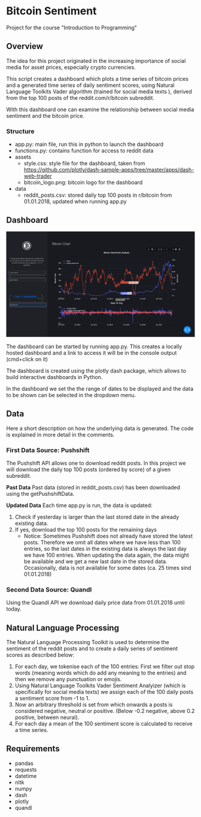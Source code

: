 # Bitcoin Sentiment
 Project for the course "Introduction to Programming"

## Overview
The idea for this project originated in the increasing importance of social media for asset prices, especially crypto currencies. 

This script creates a dashboard which plots a time series of bitcoin prices and a generated time series of daily sentiment scores, using Natural Language Toolkits Vader algorithm (trained for social media texts ), derived from the top 100 posts of the reddit.com/r/bitcoin subreddit. 

With this dashboard one can examine the relationship between social media sentiment and the bitcoin price.

### Structure
* app.py: main file, run this in python to launch the dashboard
* functions.py: contains function for access to reddit data
* assets
	* style.css: style file for the dashboard, taken from https://github.com/plotly/dash-sample-apps/tree/master/apps/dash-web-trader
	* bitcoin_logo.png: bitcoin logo for the dashboard
* data
	* reddit_posts.csv: stored daily top 100 posts in r/bitcoin from 01.01.2018, updated when running app.py


## Dashboard
![Alt text](/assets/preview.png)

The dashboard can be started by running app.py. This creates a locally hosted dashboard and a link to access it will be in the console output (cmd+click on it)

The dashboard is created using the plotly dash package, which allows to build interactive dashboards in Python.

In the dashboard we set the the range of dates to be displayed and the data to be shown can be selected in the dropdown menu.

## Data
Here a short description on how the underlying data is generated. The code is explained in more detail in the comments. 

### First Data Source: Pushshift
The Pushshift API allows one to download reddit posts. In this project we will download the daily top 100 posts (ordered by score) of a given subreddit. 

**Past Data**
Past data (stored in reddit_posts.csv) has been downloaded using the getPushshiftData.

**Updated Data**
Each time app.py is run, the data is updated: 
1. Check if yesterday is larger than the last stored date in the already existing data. 
2. If yes, download the top 100 posts for the remaining days
	* Notice: Sometimes Pushshift does not already have stored the latest posts. Therefore we omit all dates where we have less than 100 entries, so the last dates in the existing data is always the last day we have 100 entries. When updating the data again, the data might be available and we get a new last date in the stored data. Occasionally, data is not available for some dates (ca. 25 times sind 01.01.2018)

### Second Data Source: Quandl
Using the Quandl API we download daily price data from 01.01.2018 until today.

## Natural Language Processing 
The Natural Language Processing Toolkit is used to determine the sentiment of the reddit posts and to create a daily series of sentiment scores as described below:

1. For each day, we tokenise each of the 100 entries: First we filter out stop words (meaning words which do add any meaning to the entries) and then we remove any punctuation or emojis. 
2. Using Natural Language Toolkits Vader Sentiment Analyizer (which is specifically for social media texts) we assign each of the 100 daily posts a sentiment score from -1 to 1.
3. Now an arbitrary threshold is set from which onwards a posts is considered negative, neutral or positive. (Below -0.2 negative, above 0.2 positive, between neural).
4. For each day a mean of the 100 sentiment score is calculated to receive a time series.

## Requirements
* pandas
* requests
* datetime
* nltk
* numpy
* dash
* plotly
* quandl
